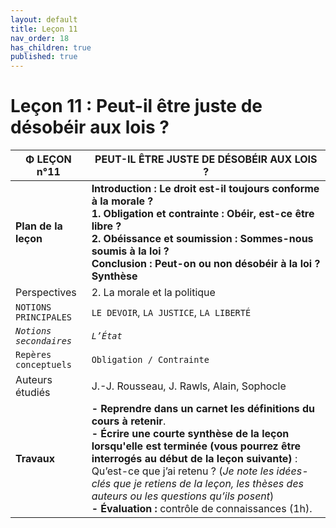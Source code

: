 ```yaml
---
layout: default
title: Leçon 11
nav_order: 18
has_children: true
published: true
---
```


# Leçon 11 : Peut-il être juste de désobéir aux lois ?

| Φ LEÇON n°11     | PEUT-IL ÊTRE JUSTE DE DÉSOBÉIR AUX LOIS ?      |
| ----------------------- | ---------------------- |
| **Plan de la leçon**    | **Introduction : Le droit est-il toujours conforme à la morale ? <br />1. Obligation et contrainte : Obéir, est-ce être libre ?<br />2. Obéissance et soumission : Sommes-nous soumis à la loi ?<br />Conclusion : Peut-on ou non désobéir à la loi ? <br> Synthèse**   |
| Perspectives           | 2. La morale et la politique      |
| `NOTIONS PRINCIPALES`   | `LE DEVOIR`, `LA JUSTICE`, `LA LIBERTÉ`      |
| *`Notions secondaires`* | *`L’État`*         |
| `Repères conceptuels`   | `Obligation / Contrainte`         |
| Auteurs étudiés         | J.-J. Rousseau, J. Rawls, Alain, Sophocle     |
| **Travaux**       | **- Reprendre dans un carnet les définitions du cours à retenir**. <br>**- Écrire une courte synthèse de la leçon lorsqu'elle est terminée (vous pourrez être interrogés au début de la leçon suivante)** : Qu’est-ce que j’ai retenu ? (*Je note les idées-clés que je retiens de la leçon, les thèses des auteurs ou les questions qu’ils posent*) <br>**- Évaluation :** contrôle de connaissances (1h). |

